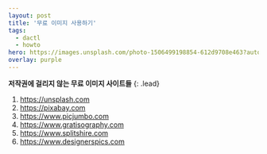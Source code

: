 ```yaml
---
layout: post
title: '무료 이미지 사용하기'
tags:
  - dactl
  - howto
hero: https://images.unsplash.com/photo-1506499198854-612d9708e463?auto=format&fit=crop&w=634&q=60&ixid=dW5zcGxhc2guY29tOzs7Ozs%3D
overlay: purple
---
```


**저작권에 걸리지 않는 무료 이미지 사이트들**
{: .lead}

1. https://unsplash.com
2. https://pixabay.com
3. https://www.picjumbo.com
4. https://www.gratisography.com
5. https://www.splitshire.com
6. https://www.designerspics.com

